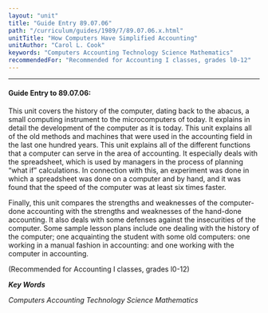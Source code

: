 ```yaml
---
layout: "unit"
title: "Guide Entry 89.07.06"
path: "/curriculum/guides/1989/7/89.07.06.x.html"
unitTitle: "How Computers Have Simplified Accounting"
unitAuthor: "Carol L. Cook"
keywords: "Computers Accounting Technology Science Mathematics"
recommendedFor: "Recommended for Accounting I classes, grades l0-12"
---
```

<body>
<hr/>
 <h4>
  Guide Entry to 89.07.06:
 </h4>
 This unit covers the history of the computer, dating back to the abacus, a small computing instrument to the microcomputers of today. It explains in detail the development of the computer as it is today. This unit explains all of the old methods and machines that were used in the accounting field in the last one hundred years. This unit explains all of the different functions that a computer can serve in the area of accounting. It especially deals with the spreadsheet, which is used by managers in the process of planning “what if” calculations. In connection with this, an experiment was done in which a spreadsheet was done on a computer and by hand, and it was found that the speed of the computer was at least six times faster.
 <p>
  Finally, this unit compares the strengths and weaknesses of the computer-done accounting with the strengths and weaknesses of the hand-done accounting. It also deals with some defenses against the insecurities of the computer. Some sample lesson plans include one dealing with the history of the computer; one acquainting the student with some old computers: one working in a manual fashion in accounting: and one working with the computer in accounting.
 </p>
 <p>
  (Recommended for Accounting I classes, grades l0-12)
 </p>
<p>
  <b>
   <i>
    Key Words
   </i>
  </b>
  <br/>
 </p>
 <p>
  <i>
   Computers Accounting Technology Science Mathematics
  </i>
 </p>

</body>